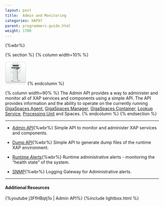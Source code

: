 ```yaml
---
layout: post
title:  Admin and Monitoring
categories: XAP97
parent: programmers-guide.html
weight: 1700
---
```



{%wbr%}


{% section %}
{% column  width=10% %}

![space-document.png](/attachment_files/subject/MonitoringAndManagement.png)
{% endcolumn %}

{% column width=90% %}
The Admin API provides a way to administer and monitor all of XAP services and components using a simple API. The API provides information and the ability to operate on the currently running [GigaSpaces Agent](/product_overview/service-grid.html#gsa), [GigaSpaces Manager](/product_overview/service-grid.html#gsm), [GigaSpaces Container](/product_overview/service-grid.html#gsc), [Lookup Service](/product_overview/service-grid.html#lus), [Processing Unit](./packaging-and-deployment.html) and Spaces.
{% endcolumn %}
{% endsection %}

<hr/>

- [Admin API](./administration-and-monitoring-api.html){%wbr%}
Simple API to monitor and administer XAP services and components.

- [Dump API](./dump.html){%wbr%}
Simple API to generate dump files of the runtime XAP environment.

- [Runtime Alerts](./administrative-alerts.html){%wbr%}
Runtime administrative alerts - monitoring the “health state” of the system.

- [SNMP](./snmp-connectivity-via-alert-logging-gateway.html){%wbr%}
Logging Gateway for Administrative alerts.


<hr/>

#### Additional Resources

{%youtube j3FfHBqtj1o | Admin API%}
{%include lightbox.html %}
